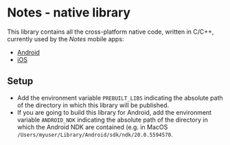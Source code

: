 # Notes - native library

This library contains all the cross-platform native code, written in C/C++, currently used by the _Notes_ mobile apps:
- [Android](https://github.com/Fondesa/notes-android)
- [iOS](https://github.com/Fondesa/notes-ios)

## Setup

- Add the environment variable `PREBUILT_LIBS` indicating the absolute path of the directory in which this library will be published.
- If you are going to build this library for Android, add the environment variable `ANDROID_NDK` indicating the absolute path of the directory in which the Android NDK are contained (e.g. in MacOS `/Users/myuser/Library/Android/sdk/ndk/20.0.5594570`.

<!--
The build script can generate the dynamic library for the following operative systems:
- Darwin -> generates
- Android since 
-->
